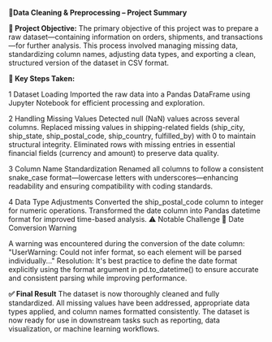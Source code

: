 **🧹Data Cleaning & Preprocessing – Project Summary**

**📌 Project Objective:**
The primary objective of this project was to prepare a raw dataset—containing information on orders, shipments, and transactions—for further analysis. This process involved managing missing data, standardizing column names, adjusting data types, and exporting a clean, structured version of the dataset in CSV format.

**🔧 Key Steps Taken:**

1  Dataset Loading
Imported the raw data into a Pandas DataFrame using Jupyter Notebook for efficient processing and exploration.

2  Handling Missing Values
Detected null (NaN) values across several columns.
Replaced missing values in shipping-related fields (ship_city, ship_state, ship_postal_code, ship_country, fulfilled_by) with 0 to maintain structural integrity.
Eliminated rows with missing entries in essential financial fields (currency and amount) to preserve data quality.

3  Column Name Standardization
Renamed all columns to follow a consistent snake_case format—lowercase letters with underscores—enhancing readability and ensuring compatibility with coding standards.

4  Data Type Adjustments
Converted the ship_postal_code column to integer for numeric operations.
Transformed the date column into Pandas datetime format for improved time-based analysis.
 ⚠️ Notable Challenge
 📅 Date Conversion Warning

A warning was encountered during the conversion of the date column:
"UserWarning: Could not infer format, so each element will be parsed individually..."
Resolution: It's best practice to define the date format explicitly using the format argument in pd.to_datetime() to ensure accurate and consistent parsing while improving performance.

**✅ Final Result**
The dataset is now thoroughly cleaned and fully standardized.
All missing values have been addressed, appropriate data types applied, and column names formatted consistently.
The dataset is now ready for use in downstream tasks such as reporting, data visualization, or machine learning workflows.

